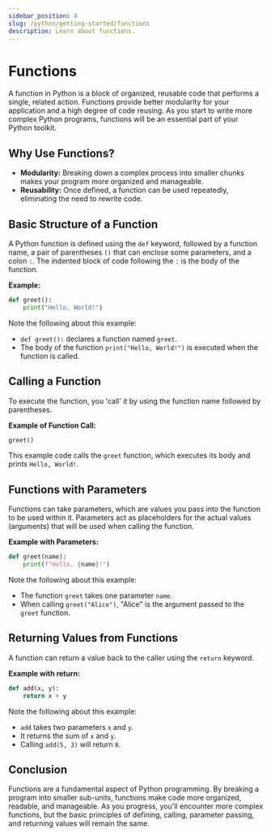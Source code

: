 ```yaml
---
sidebar_position: 4
slug: /python/getting-started/functions
description: Learn about functions.
---
```


# Functions

A function in Python is a block of organized, reusable code that performs a single, related action. Functions provide better modularity for your application and a high degree of code reusing. As you start to write more complex Python programs, functions will be an essential part of your Python toolkit.

## Why Use Functions?

- **Modularity:** Breaking down a complex process into smaller chunks makes your program more organized and manageable.
- **Reusability:** Once defined, a function can be used repeatedly, eliminating the need to rewrite code.

## Basic Structure of a Function

A Python function is defined using the `def` keyword, followed by a function name, a pair of parentheses `()` that can enclose some parameters, and a colon `:`. The indented block of code following the `:` is the body of the function.

**Example:**
```python
def greet():
    print("Hello, World!")
```
Note the following about this example:
- `def greet():` declares a function named `greet`.
- The body of the function `print("Hello, World!")` is executed when the function is called.

## Calling a Function

To execute the function, you 'call' it by using the function name followed by parentheses.

**Example of Function Call:**

```python
greet()
```
This example code calls the `greet` function, which executes its body and prints `Hello, World!`.

## Functions with Parameters

Functions can take parameters, which are values you pass into the function to be used within it. Parameters act as placeholders for the actual values (arguments) that will be used when calling the function.

**Example with Parameters:**

```python
def greet(name):
    print(f"Hello, {name}!")
```
Note the following about this example:
- The function `greet` takes one parameter `name`.
- When calling `greet("Alice")`, "Alice" is the argument passed to the `greet` function.

## Returning Values from Functions

A function can return a value back to the caller using the `return` keyword.

**Example with return:**

```python
def add(x, y):
    return x + y
```
Note the following about this example:
- `add` takes two parameters `x` and `y`.
- It returns the sum of `x` and `y`.
- Calling `add(5, 3)` will return `8`.

## Conclusion

Functions are a fundamental aspect of Python programming. By breaking a program into smaller sub-units, functions make code more organized, readable, and manageable. As you progress, you'll encounter more complex functions, but the basic principles of defining, calling, parameter passing, and returning values will remain the same.